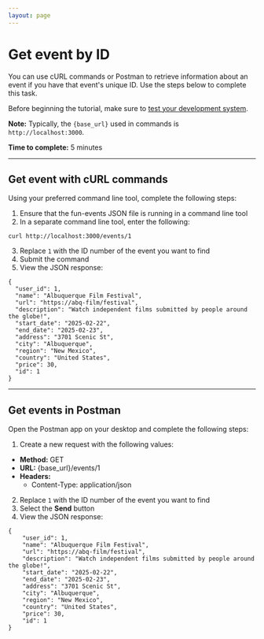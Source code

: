 ```yaml
---
layout: page
---
```


# Get event by ID
You can use cURL commands or Postman to retrieve information about an event if you have that event's unique ID. Use the steps below to complete this task.

Before beginning the tutorial, make sure to [test your development system](../tutorials/getting-started.md).

**Note:** Typically, the `{base_url}` used in commands is `http://localhost:3000`.

**Time to complete:** 5 minutes

---
## Get event with cURL commands

Using your preferred command line tool, complete the following steps:

1. Ensure that the fun-events JSON file is running in a command line tool
2. In a separate command line tool, enter the following:
```shell
curl http://localhost:3000/events/1
```
3. Replace `1` with the ID number of the event you want to find
4. Submit the command
5.  View the JSON response:
```shell
{
  "user_id": 1,
  "name": "Albuquerque Film Festival",
  "url": "https://abq-film/festival",
  "description": "Watch independent films submitted by people around the globe!",
  "start_date": "2025-02-22",
  "end_date": "2025-02-23",
  "address": "3701 Scenic St",
  "city": "Albuquerque",
  "region": "New Mexico",
  "country": "United States",
  "price": 30,
  "id": 1
}
```
---
## Get events in Postman

Open the Postman app on your desktop and complete the following steps:

1. Create a new request with the following values:
- **Method:** GET
- **URL:** {base_url}/events/1
- **Headers:**
  - Content-Type: application/json

2. Replace `1` with the ID number of the event you want to find
3. Select the **Send** button 
4.  View the JSON response:
```shell
{
    "user_id": 1,
    "name": "Albuquerque Film Festival",
    "url": "https://abq-film/festival",
    "description": "Watch independent films submitted by people around the globe!",
    "start_date": "2025-02-22",
    "end_date": "2025-02-23",
    "address": "3701 Scenic St",
    "city": "Albuquerque",
    "region": "New Mexico",
    "country": "United States",
    "price": 30,
    "id": 1
}
```
